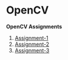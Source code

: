 # OpenCV
**OpenCV Assignments**

1. [Assignment-1](https://github.com/Sarveshk76/OpenCV/blob/main/opencv_ass1.py)
2. [Assignment-2](https://github.com/Sarveshk76/OpenCV/tree/main/Face%20Detection)
3. [Assignment-3](https://github.com/Sarveshk76/OpenCV/blob/main/Object%20detection%20using%20Haarcascades)
